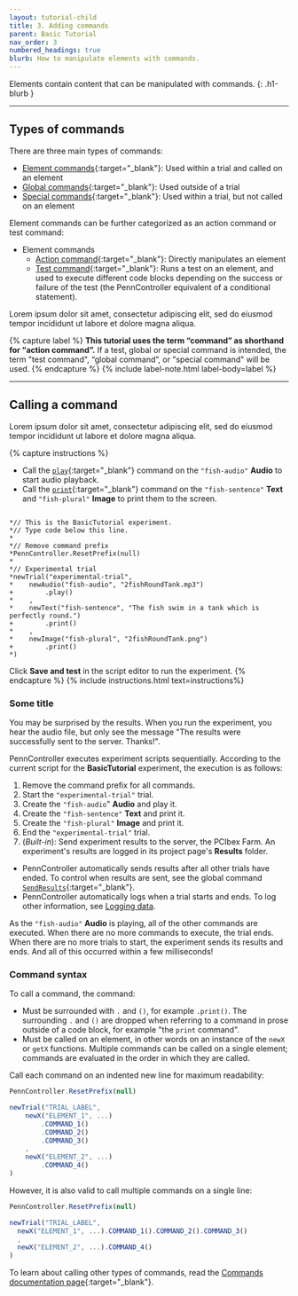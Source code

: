 ```yaml
---
layout: tutorial-child
title: 3. Adding commands
parent: Basic Tutorial
nav_order: 3
numbered_headings: true
blurb: How to manipulate elements with commands.
---
```


Elements contain content that can be manipulated with commands.
{: .h1-blurb }

---

## Types of commands

There are three main types of commands:

+ [Element commands](){:target="_blank"}: Used within a trial and called on an element
+ [Global commands](){:target="_blank"}: Used outside of a trial
+ [Special commands](){:target="_blank"}: Used within a trial, but not called on an element

Element commands can be further categorized as an action command or test command:
+ Element commands
  + [Action command](){:target="_blank"}: Directly manipulates an element
  + [Test command](){:target="_blank"}: Runs a test on an element, and used to execute different code blocks depending on the success or failure of the test (the PennController equivalent of a conditional statement).

Lorem ipsum dolor sit amet, consectetur adipiscing elit, sed do eiusmod tempor incididunt ut labore et dolore magna aliqua.

{% capture label %}
**This tutorial uses the term “command” as shorthand for “action command”.** If a test, global or special command is intended, the term "test command", “global command”, or "special command" will be used.
{% endcapture %}
{% include label-note.html label-body=label %}

---

## Calling a command

Lorem ipsum dolor sit amet, consectetur adipiscing elit, sed do eiusmod tempor incididunt ut labore et dolore magna aliqua.

{% capture instructions %}
+ Call the [`play`]({{site.baseurl}}/docs/audio/audio-play){:target="_blank"} command on the `"fish-audio"` **Audio** to start audio playback.
+ Call the [`print`]({{site.baseurl}}/docs/standard-element-commands/standard-print){:target="_blank"} command on the `"fish-sentence"` **Text** and `"fish-plural"` **Image** to print them to the screen.

<pre><code class="language-diff-javascript diff-highlight"> 
*// This is the BasicTutorial experiment.
*// Type code below this line.
*
*// Remove command prefix
*PennController.ResetPrefix(null)
*
*// Experimental trial
*newTrial("experimental-trial",
*    newAudio("fish-audio", "2fishRoundTank.mp3")
+        .play()
*    ,
*    newText("fish-sentence", "The fish swim in a tank which is perfectly round.")
+        .print()
*    ,
*    newImage("fish-plural", "2fishRoundTank.png")    
+        .print()
*)
</code></pre>

Click **Save and test** in the script editor to run the experiment. 
{% endcapture %}
{% include instructions.html text=instructions%}

### Some title

You may be surprised by the results. When you run the experiment, you hear the audio file, but only see the message "The results were successfully sent to the server. Thanks!". 

PennController executes experiment scripts sequentially. According to the current script for the **BasicTutorial** experiment, the execution is as follows:

1. Remove the command prefix for all commands.
2. Start the `"experimental-trial"` trial.
3. Create the `"fish-audio`" **Audio** and play it.
4. Create the `"fish-sentence"` **Text** and print it.
5. Create the `"fish-plural"` **Image** and print it.
6. End the `"experimental-trial"` trial.
7. (*Built-in*): Send experiment results to the server, the PCIbex Farm. An experiment's results are logged in its project page's **Results** folder. 
  + PennController automatically sends results after all other trials have ended. To control when results are sent, see the global command [`SendResults`]({{site.baseurl}}/docs/global-commands/sendresults){:target="_blank"}.
  + PennController automatically logs when a trial starts and ends. To log other information, see [Logging data](#logging-data).
  
As the `"fish-audio"` **Audio** is playing, all of the other commands are executed. When there are no more commands to execute, the trial ends. When there are no more trials to start, the experiment sends its results and ends. And all of this occurred within a few milliseconds!

### Command syntax

To call a command, the command:

+ Must be surrounded with `.` and `()`, for example `.print()`. The surrounding `.` and `()` are dropped when referring to a command in prose outside of a code block, for example "the `print` command".
+ Must be called on an element, in other words on an instance of the `newX` or `getX` functions. Multiple commands can be called on a single element; commands are evaluated in the order in which they are called.

Call each command on an indented new line for maximum readability:

```javascript
PennController.ResetPrefix(null)

newTrial("TRIAL_LABEL",
    newX("ELEMENT_1", ...)
        .COMMAND_1()
        .COMMAND_2()
        .COMMAND_3()
    ,
    newX("ELEMENT_2", ...)
        .COMMAND_4()
)
```

However, it is also valid to call multiple commands on a single line:

```javascript
PennController.ResetPrefix(null)

newTrial("TRIAL_LABEL",
  newX("ELEMENT_1", ...).COMMAND_1().COMMAND_2().COMMAND_3()
  ,
  newX("ELEMENT_2", ...).COMMAND_4()
)
```

To learn about calling other types of commands, read the [Commands documentation page]({{site.baseurl}}/docs/core-concepts/commands){:target="_blank"}.